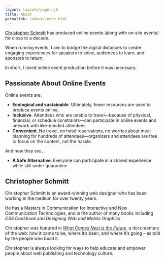 ```yaml
---
layout: layouts/page.njk
title: About
permalink: /about/index.html
---
```


[Christopher Schmitt](#heading-christopher-schmitt) has produced online events (along with on-site events) for close to a decade.

When running events, I aim to bridge the digital distances to create engaging experiences for speakers to shine, audiences to learn, and sponsors to return.

In short, I loved online event production before it was necessary.

## Passionate About Online Events

Online events are:

- **Ecological and sustainable**. Ultimately, fewer resources are used to produce events online.
- **Inclusive**. Attendees who are unable to travel—because of physical, financial, or schedule constraints—can participate in online events and network with like-minded attendees.
- **Convenient**. No travel, no hotel reservations, no worries about meal planning for hundreds of attendees—organizers and attendees are free to focus on the content, not the hassle.

And now they are...

- **A Safe Alternative**. Everyone can participate in a shared experience while still under quarantine.

## Christopher Schmitt

Christopher Schmitt is an award-winning web designer who has been working in the medium for over twenty years.

He has a Masters in Communication for Interactive and New Communication Technologies, and is the author of many books including <cite>CSS Cookbook</cite> and <cite>Designing Web and Mobile Graphics</cite>.

Christopher was featured in <cite>[What Comes Next is the Future](https://www.imdb.com/title/tt6036786/)</cite>, a documentary of the web: how it came to be, where it’s been, and where it’s going – as told by the people who build it.

Christopher is always looking for ways to help educate and empower people about web publishing and technology culture.
